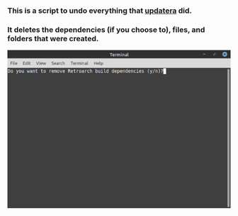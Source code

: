 ### This is a script to undo everything that [updatera](https://github.com/Justme488/updatera) did.

### It deletes the dependencies (if you choose to), files, and folders that were created.

![image](https://github.com/Justme488/screenshots/blob/master/uninstall-ra/uninstall-ra-build-deps.png)
